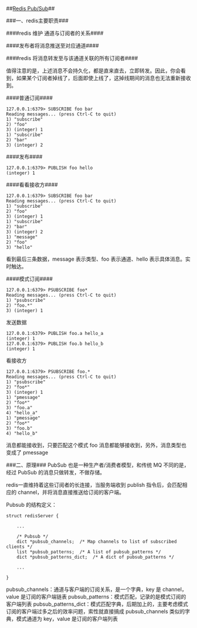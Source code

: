 ##[Redis Pub/Sub](https://redis.io/docs/interact/pubsub/)##  

###一、redis主要职责###

####redis 维护 通道与订阅者的关系####  

####发布者将消息推送至对应通道####  

####redis 将消息转发至与该通道关联的所有订阅者####  

值得注意的是，上述消息不会持久化，都是直来直去，立即转发。因此，你会看到，如果某个订阅者掉线了，后面即使上线了，这掉线期间的消息也无法重新接收到。  

####普通订阅####
```code
127.0.0.1:6379> SUBSCRIBE foo bar
Reading messages... (press Ctrl-C to quit)
1) "subscribe"
2) "foo"
3) (integer) 1
1) "subscribe"
2) "bar"
3) (integer) 2
```
####发布####
```code
127.0.0.1:6379> PUBLISH foo hello
(integer) 1
```
####看看接收方####
```code
127.0.0.1:6379> SUBSCRIBE foo bar
Reading messages... (press Ctrl-C to quit)
1) "subscribe"
2) "foo"
3) (integer) 1
1) "subscribe"
2) "bar"
3) (integer) 2
1) "message"
2) "foo"
3) "hello"
```
看到最后三条数据，message 表示类型、foo 表示通道、hello 表示具体消息。实时触达。  
  
####模式订阅####
```code
127.0.0.1:6379> PSUBSCRIBE foo*
Reading messages... (press Ctrl-C to quit)
1) "psubscribe"
2) "foo.*"
3) (integer) 1
```
发送数据
```code
127.0.0.1:6379> PUBLISH foo.a hello_a
(integer) 1
127.0.0.1:6379> PUBLISH foo.b hello_b
(integer) 1
```
看接收方
```code
127.0.0.1:6379> PSUBSCRIBE foo.*
Reading messages... (press Ctrl-C to quit)
1) "psubscribe"
2) "foo*"
3) (integer) 1
1) "pmessage"
2) "foo*"
3) "foo.a"
4) "hello_a"
1) "pmessage"
2) "foo*"
3) "foo.b"
4) "hello_b"
```
消息都能接收到，只要匹配这个模式 foo 消息都能够接收到，另外，消息类型也变成了 pmessage  

###二、原理###
PubSub 也是一种生产者/消费者模型，和传统 MQ 不同的是，经过 PubSub 的消息只做转发，不做存储。  

redis一直维持着这些订阅者的长连接，当服务端收到 publish 指令后，会匹配相应的 channel，并将消息直接推送给订阅的客户端。  

Pubsub 的结构定义：
```code
struct redisServer {

    ...

    /* Pubsub */
    dict *pubsub_channels;  /* Map channels to list of subscribed clients */
    list *pubsub_patterns;  /* A list of pubsub_patterns */
    dict *pubsub_patterns_dict;  /* A dict of pubsub_patterns */

    ...

}
```
pubsub_channels：通道与客户端的订阅关系，是一个字典，key 是 channel，value 是订阅的客户端链表
pubsub_patterns：模式匹配，记录的是模式订阅的客户端列表
pubsub_patterns_dict：模式匹配字典，后期加上的，主要考虑模式订阅的客户端过多之后的效率问题，索性就直接搞成 pubsub_channels 类似的字典，模式通道为 key，value 是订阅的客户端列表
